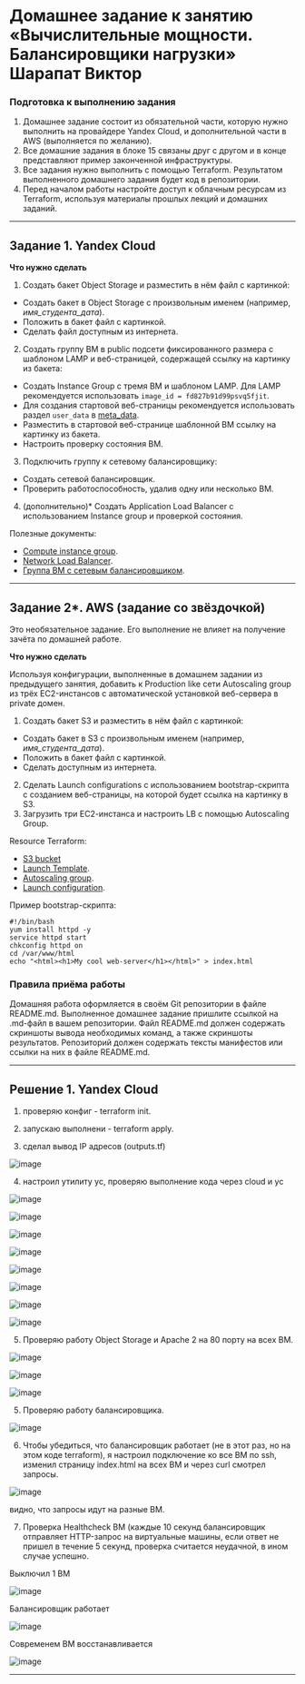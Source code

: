 # Домашнее задание к занятию «Вычислительные мощности. Балансировщики нагрузки» Шарапат Виктор

### Подготовка к выполнению задания

1. Домашнее задание состоит из обязательной части, которую нужно выполнить на провайдере Yandex Cloud, и дополнительной части в AWS (выполняется по желанию). 
2. Все домашние задания в блоке 15 связаны друг с другом и в конце представляют пример законченной инфраструктуры.  
3. Все задания нужно выполнить с помощью Terraform. Результатом выполненного домашнего задания будет код в репозитории. 
4. Перед началом работы настройте доступ к облачным ресурсам из Terraform, используя материалы прошлых лекций и домашних заданий.

---
## Задание 1. Yandex Cloud 

**Что нужно сделать**

1. Создать бакет Object Storage и разместить в нём файл с картинкой:

 - Создать бакет в Object Storage с произвольным именем (например, _имя_студента_дата_).
 - Положить в бакет файл с картинкой.
 - Сделать файл доступным из интернета.
 
2. Создать группу ВМ в public подсети фиксированного размера с шаблоном LAMP и веб-страницей, содержащей ссылку на картинку из бакета:

 - Создать Instance Group с тремя ВМ и шаблоном LAMP. Для LAMP рекомендуется использовать `image_id = fd827b91d99psvq5fjit`.
 - Для создания стартовой веб-страницы рекомендуется использовать раздел `user_data` в [meta_data](https://cloud.yandex.ru/docs/compute/concepts/vm-metadata).
 - Разместить в стартовой веб-странице шаблонной ВМ ссылку на картинку из бакета.
 - Настроить проверку состояния ВМ.
 
3. Подключить группу к сетевому балансировщику:

 - Создать сетевой балансировщик.
 - Проверить работоспособность, удалив одну или несколько ВМ.
4. (дополнительно)* Создать Application Load Balancer с использованием Instance group и проверкой состояния.

Полезные документы:

- [Compute instance group](https://registry.terraform.io/providers/yandex-cloud/yandex/latest/docs/resources/compute_instance_group).
- [Network Load Balancer](https://registry.terraform.io/providers/yandex-cloud/yandex/latest/docs/resources/lb_network_load_balancer).
- [Группа ВМ с сетевым балансировщиком](https://cloud.yandex.ru/docs/compute/operations/instance-groups/create-with-balancer).

---
## Задание 2*. AWS (задание со звёздочкой)

Это необязательное задание. Его выполнение не влияет на получение зачёта по домашней работе.

**Что нужно сделать**

Используя конфигурации, выполненные в домашнем задании из предыдущего занятия, добавить к Production like сети Autoscaling group из трёх EC2-инстансов с  автоматической установкой веб-сервера в private домен.

1. Создать бакет S3 и разместить в нём файл с картинкой:

 - Создать бакет в S3 с произвольным именем (например, _имя_студента_дата_).
 - Положить в бакет файл с картинкой.
 - Сделать доступным из интернета.
2. Сделать Launch configurations с использованием bootstrap-скрипта с созданием веб-страницы, на которой будет ссылка на картинку в S3. 
3. Загрузить три ЕС2-инстанса и настроить LB с помощью Autoscaling Group.

Resource Terraform:

- [S3 bucket](https://registry.terraform.io/providers/hashicorp/aws/latest/docs/resources/s3_bucket)
- [Launch Template](https://registry.terraform.io/providers/hashicorp/aws/latest/docs/resources/launch_template).
- [Autoscaling group](https://registry.terraform.io/providers/hashicorp/aws/latest/docs/resources/autoscaling_group).
- [Launch configuration](https://registry.terraform.io/providers/hashicorp/aws/latest/docs/resources/launch_configuration).

Пример bootstrap-скрипта:

```
#!/bin/bash
yum install httpd -y
service httpd start
chkconfig httpd on
cd /var/www/html
echo "<html><h1>My cool web-server</h1></html>" > index.html
```
### Правила приёма работы

Домашняя работа оформляется в своём Git репозитории в файле README.md. Выполненное домашнее задание пришлите ссылкой на .md-файл в вашем репозитории.
Файл README.md должен содержать скриншоты вывода необходимых команд, а также скриншоты результатов.
Репозиторий должен содержать тексты манифестов или ссылки на них в файле README.md.

---

## Решение 1. Yandex Cloud

1) проверяю конфиг - terraform init.

2) запускаю выполнени  - terraform apply.

3) сделал вывод IP адресов (outputs.tf)

![image](https://github.com/user-attachments/assets/7c850603-9a5b-4f07-8262-79ab1e28b94a)

4) настроил утилиту yc, проверяю выполнение кода через cloud и yc

![image](https://github.com/user-attachments/assets/a2178cd0-8d55-465d-ba6e-7e1403f9ebd6)


![image](https://github.com/user-attachments/assets/b695e6b5-c3d7-4ec5-967c-c9c3c7b6a5b5)

![image](https://github.com/user-attachments/assets/0c57c517-dcf6-4882-bcd0-a81e962c5a64)

![image](https://github.com/user-attachments/assets/749c2dba-aa2d-4b0a-8e80-f1249454d21a)

![image](https://github.com/user-attachments/assets/e0254d2e-884a-49c1-a0e2-a132cee608fe)

![image](https://github.com/user-attachments/assets/01828455-7aed-4dcb-b254-95d4050005af)

![image](https://github.com/user-attachments/assets/2de89a32-3617-496a-8dd8-c305a03c417b)

![image](https://github.com/user-attachments/assets/c0432328-a2c6-4b44-8bb1-098c333d5c0d)

5) Проверяю работу Object Storage и Apache 2 на 80 порту на всех ВМ.

![image](https://github.com/user-attachments/assets/294e791c-55c1-4f63-a49f-1d6a27b55166)

![image](https://github.com/user-attachments/assets/5a953e21-4156-4ef5-82a2-05f0209ae883)

![image](https://github.com/user-attachments/assets/203ae002-1d72-4206-b646-99c1805a3d8b)

5) Проверяю работу балансировщика.

![image](https://github.com/user-attachments/assets/bbc280b0-3e65-4f2b-851b-de9802f52fc9)


6) Чтобы убедиться, что балансировщик работает (не в этот раз, но на этом коде terraform), я настроил подключение ко все ВМ по ssh, изменил страницу index.html на всех ВМ и через curl смотрел запросы.

![image](https://github.com/user-attachments/assets/e1ff6082-15b9-49e1-bc0c-42b2b03e0407)

видно, что запросы идут на разные ВМ.

7) Проверка Healthcheck ВМ (каждые 10 секунд балансировщик отправляет HTTP-запрос на виртуальные машины, если ответ не пришел в течение 5 секунд, проверка считается неудачной, в ином случае успешно.

Выключил 1 ВМ

![image](https://github.com/user-attachments/assets/f1b9418e-5073-453b-8549-66dfbb4ed111)

Балансировщик работает

![image](https://github.com/user-attachments/assets/52eff5cf-a691-47a4-9b9d-d08eb8a8ec48)

Современем ВМ восстанавливается

![image](https://github.com/user-attachments/assets/167ba825-a50e-47e4-8d82-47dee77bed24)

---



